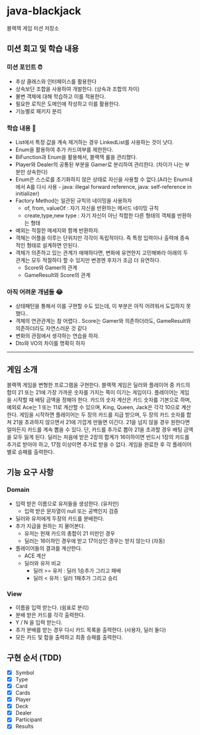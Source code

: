 # java-blackjack
블랙잭 게임 미션 저장소

## 미션 회고 및 학습 내용
### 미션 포인트 ⏰ 
   - 추상 클래스와 인터페이스를 활용한다
   - 상속보단 조합을 사용하여 개발한다. (상속과 조합의 차이)
   - 불변 객체에 대해 학습하고 이를 적용한다.
   - 필요한 로직은 도메인에 작성하고 이를 활용한다.
   - 기능별로 패키지 분리
### 학습 내용 📖
   - List에서 특정 값을 계속 제거하는 경우 LinkedList를 사용하는 것이 낫다.
   - Enum을 활용하여 추가 카드여부를 제한한다.
   - BiFunction과 Enum을 활용해서, 블랙잭 룰을 관리했다.
   - Player와 Dealer의 공통된 부분을 Gamer로 분리하여 관리한다. (차이가 나는 부분만 상속한다)
   - Enum은 스스로를 초기화하지 않은 상태로 자신을 사용할 수 없다.(A라는 Enum내에서 A를 다시 사용 - java: illegal forward reference, java: self-reference in initializer)
   - Factory Method는 일관된 규칙의 네이밍을 사용하자
        - of, from, valueOf : 자기 자신을 반환하는 메서드 네이밍 규칙
        - create,type,new type : 자기 자신이 아닌 적합한 다른 형태의 객체를 반환하는 형태
   - 예외는 적절한 메세지와 함께 반환하자.
   - 객체는 어플을 이루는 단위지만 각각이 독립적이다. 즉 특정 입력이나 출력에 종속적인 형태로 설계하면 안된다.
   - 객체가 의존하고 있는 관계가 애매하다면, 변화에 유연한지 고민해봐라 아래의 두 관계는 모두 적절하다 할 수 있지만 변경엔 후자가 조금 더 유연하다.
        - Score와 Gamer의 관계 
        - GameResult와 Score의 관계

### 아직 어려운 개념들 😂
   - 상태패턴을 통해서 이를 구현할 수도 있는데, 이 부분은 아직 어려워서 도입하지 못했다..
   - 객체의 연관관계는 참 어렵다.. Score는 Gamer와 의존하더라도, GameResult와 의존하더라도 자연스러운 것 같다
   - 변화의 관점에서 생각하는 연습을 하자.
   - Dto와 VO의 차이를 명확히 하자

---

## 게임 소개
블랙잭 게임을 변형한 프로그램을 구현한다. 블랙잭 게임은 딜러와 플레이어 중 카드의 합이 21 또는 21에 가장 가까운 숫자를 가지는 쪽이 이기는 게임이다.
플레이어는 게임을 시작할 때 배팅 금액을 정해야 한다. 카드의 숫자 계산은 카드 숫자를 기본으로 하며, 예외로 Ace는 1 또는 11로 계산할 수 있으며, King, Queen, Jack은 각각 10으로 계산한다.
게임을 시작하면 플레이어는 두 장의 카드를 지급 받으며, 두 장의 카드 숫자를 합쳐 21을 초과하지 않으면서 21에 가깝게 만들면 이긴다. 21을 넘지 않을 경우 원한다면 얼마든지 카드를 계속 뽑을 수 있다. 단, 카드를 추가로 뽑아 21을 초과할 경우 배팅 금액을 모두 잃게 된다.
딜러는 처음에 받은 2장의 합계가 16이하이면 반드시 1장의 카드를 추가로 받아야 하고, 17점 이상이면 추가로 받을 수 없다.
게임을 완료한 후 각 플레이어별로 승패를 출력한다.

## 기능 요구 사항

### Domain

- 입력 받은 이름으로 유저들을 생성한다. (유저만)
    - 입력 받은 문자열이 null 또는 공백인지 검증
- 딜러와 유저에게 두장의 카드를 분배한다.
- 추가 지급을 원하는 지 물어본다.
    - 유저는 현재 카드의 총합이 21 미만인 경우
    - 딜러는 16이하인 경우에 받고 17이상인 경우는 받지 않는다 (자동)
- 플레이어들의 결과를 계산한다. 
    - ACE 계산
    - 딜러와 유저 비교
        - 딜러 >= 유저 : 딜러 1승추가 그리고 패배
        - 딜러 < 유저 : 딜러 1패추가 그리고 승리     

### View

- 이름을 입력 받는다. (쉼표로 분리)
- 분배 받은 카드를 각각 출력한다.
- Y / N 을 입력 받는다.
- 추가 분배를 받는 경우 다시 카드 목록을 출력한다. (사용자, 딜러 둘다)
- 모든 카드 및 합을 출력하고 최종 승패를 출력한다.


## 구현 순서 (TDD)

- [x] Symbol
- [x] Type
- [x] Card
- [x] Cards
- [x] Player
- [x] Deck
- [x] Dealer
- [x] Participant
- [x] Results
